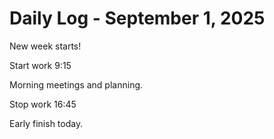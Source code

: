# Daily Log - September 1, 2025

New week starts!

Start work 9:15

Morning meetings and planning.

Stop work 16:45

Early finish today.